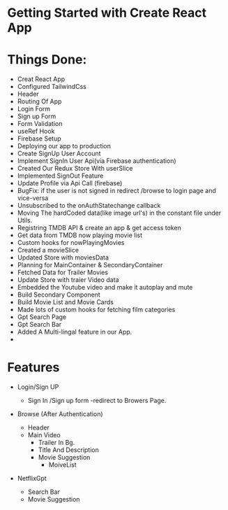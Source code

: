 # Getting Started with Create React App

# Things Done:
- Creat React App
- Configured TailwindCss
- Header
- Routing Of App
- Login Form
- Sign up Form
- Form Validation
- useRef Hook
- Firebase Setup
- Deploying our app to production
- Create SignUp User Account
- Implement SignIn User Api(via Firebase authentication)
- Created Our Redux Store With userSlice
- Implemented SignOut Feature
- Update Profile via Api Call (firebase)
- BugFix: if the user is not signed in    redirect /browse to login page and vice-versa
- Unsubscribed to the onAuthStatechange callback
- Moving The hardCoded data(like image url's) in the constant file under Utils.
- Registring TMDB API & create an app & get access token
- Get data from TMDB now playing movie list
- Custom hooks for nowPlayingMovies
- Created a movieSlice
- Updated Store with moviesData
- Planning for MainContainer & SecondaryContainer
- Fetched Data for Trailer Movies
- Update Store with traier Video data
- Embedded the Youtube video and make it autoplay and mute
- Build Secondary Component
- Build Movie List and Movie Cards
- Made lots of custom hooks for fetching film categories
- Gpt Search Page
- Gpt Search Bar
- Added A Multi-lingal feature in our App.
- 






# Features
- Login/Sign UP
     - Sign In /Sign up form
     -redirect to Browers Page.

- Browse (After Authentication)
  - Header
  - Main Video
     - Trailer In Bg.
     - Title And Description
     - Movie Suggestion
       - MoiveList

- NetflixGpt
  - Search Bar
  - Movie Suggestion